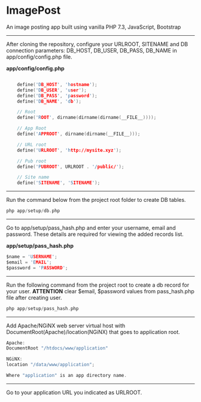 # ImagePost
An image posting app built using vanilla PHP 7.3, JavaScript, Bootstrap

************************************************

After cloning the repository, configure your URLROOT, SITENAME and DB connection parameters: DB_HOST, DB_USER, DB_PASS, DB_NAME in app/config/config.php file. 

**app/config/config.php**
```C

    define('DB_HOST', 'hostname');
    define('DB_USER', 'user');
    define('DB_PASS', 'password');
    define('DB_NAME', 'db');

    // Root
    define('ROOT', dirname(dirname(dirname(__FILE__))));

    // App Root
    define('APPROOT', dirname(dirname(__FILE__)));

    // URL root
    define('URLROOT', 'http://mysite.xyz');

    // Pub root
    define('PUBROOT', URLROOT . '/public/');

    // Site name
    define('SITENAME', 'SITENAME');

```

************************************************

Run the command below from the project root folder to create DB tables.

``` C
php app/setup/db.php
```

************************************************

Go to app/setup/pass_hash.php and enter your username, email and password. These details are required for viewing the added records list.

**app/setup/pass_hash.php**
```C
$name = 'USERNAME';
$email = 'EMAIL';
$password = 'PASSWORD';
```

************************************************

Run the following command from the project root to create a db record for your user. **ATTENTION** clear $email, $password values from pass_hash.php file after creating user.

``` C
php app/setup/pass_hash.php
```


************************************************

Add Apache/NGiNX web server virtual host with DocumentRoot(Apache)/location(NGiNX) that goes to application root.

``` C
Apache:
DocumentRoot "/htdocs/www/application"

NGiNX:
location "/data/www/application";

Where "application" is an app directory name.
```

************************************************

Go to your application URL you indicated as URLROOT.

